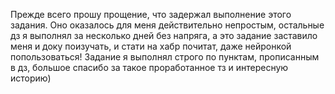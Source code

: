 Прежде всего прошу прощение, что задержал выполнение этого задания. Оно оказалось для меня действительно непростым, остальные дз я выполнял за несколько дней без напряга, а это задание заставило меня и доку поизучать, и стати на хабр почитат, даже нейронкой попользоваться!
Задание я выполнял строго по пунктам, прописанным в дз, большое спасибо за такое проработанное тз и интересную историю)
